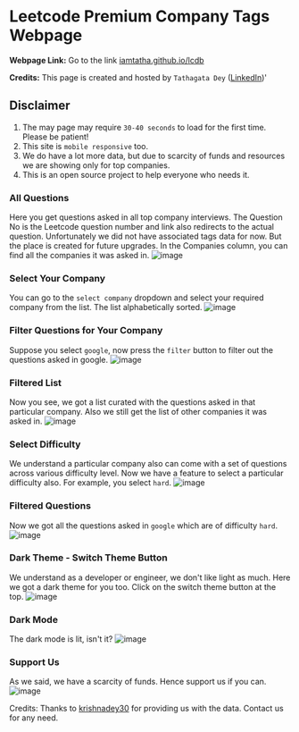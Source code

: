 # Leetcode Premium Company Tags Webpage

**Webpage Link:** Go to the link [iamtatha.github.io/lcdb](iamtatha.github.io/lcdb)

**Credits:** This page is created and hosted by ```Tathagata Dey``` ([LinkedIn](https://www.linkedin.com/in/tathagata-dey-580245172/))'


## Disclaimer
1. The may page may require `30-40 seconds` to load for the first time. Please be patient!
2. This site is `mobile responsive` too.
3. We do have a lot more data, but due to scarcity of funds and resources we are showing only for top companies.
4. This is an open source project to help everyone who needs it.



### All Questions
Here you get questions asked in all top company interviews. The Question No is the Leetcode question number and link also redirects to the actual question. Unfortunately we did not have associated tags data for now. But the place is created for future upgrades. In the Companies column, you can find all the companies it was asked in.
![image](https://github.com/user-attachments/assets/e90fd7d7-4682-40e5-a968-9fc3af7ef6b4)


### Select Your Company
You can go to the ```select company``` dropdown and select your required company from the list. The list alphabetically sorted.
![image](https://github.com/user-attachments/assets/00161f96-2516-4c98-bb6d-82895a527566)


### Filter Questions for Your Company
Suppose you select ```google```, now press the ```filter``` button to filter out the questions asked in google.
![image](https://github.com/user-attachments/assets/2d3e4fef-bb60-4f2a-ba46-5b74328703e7)

### Filtered List
Now you see, we got a list curated with the questions asked in that particular company. Also we still get the list of other companies it was asked in.
![image](https://github.com/user-attachments/assets/0c8b8fef-e5eb-41ef-ab7b-7578d1122dcb)


### Select Difficulty
We understand a particular company also can come with a set of questions across various difficulty level. Now we have a feature to select a particular difficulty also. For example, you select ```hard```.
![image](https://github.com/user-attachments/assets/3a0e9fb8-3784-4063-8a57-f5001481ac03)


### Filtered Questions
Now we got all the questions asked in ```google``` which are of difficulty ```hard```.
![image](https://github.com/user-attachments/assets/b33cabf7-30fb-4da9-9a66-1f73e7ee54d1)


### Dark Theme - Switch Theme Button
We understand as a developer or engineer, we don't like light as much. Here we got a dark theme for you too. Click on the switch theme button at the top.
![image](https://github.com/user-attachments/assets/c3c77aec-0752-4f4c-8e0b-da27608be29b)

### Dark Mode
The dark mode is lit, isn't it?
![image](https://github.com/user-attachments/assets/bf4f1ef6-1883-4edf-93c1-17fa35a6119d)



### Support Us
As we said, we have a scarcity of funds. Hence support us if you can.
![image](https://github.com/user-attachments/assets/d6ddddd7-78a9-4513-ab1a-660c8b8cca72)


Credits: Thanks to [krishnadey30](https://github.com/krishnadey30/LeetCode-Questions-CompanyWise) for providing us with the data.
Contact us for any need.
